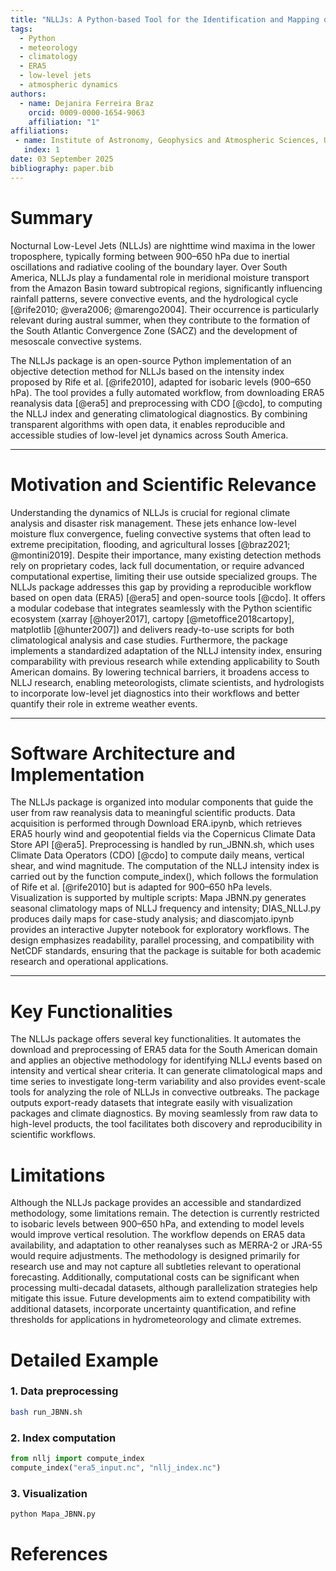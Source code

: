 ```yaml
---
title: "NLLJs: A Python-based Tool for the Identification and Mapping of Nocturnal Low-Level Jets over South America"
tags:
  - Python
  - meteorology
  - climatology
  - ERA5
  - low-level jets
  - atmospheric dynamics
authors:
  - name: Dejanira Ferreira Braz
    orcid: 0009-0000-1654-9063
    affiliation: "1"
affiliations:
 - name: Institute of Astronomy, Geophysics and Atmospheric Sciences, University of São Paulo (IAG-USP), Brazil
   index: 1
date: 03 September 2025
bibliography: paper.bib
---
```


# Summary

Nocturnal Low-Level Jets (NLLJs) are nighttime wind maxima in the lower troposphere, typically forming between 900–650 hPa due to inertial oscillations and radiative cooling of the boundary layer. Over South America, NLLJs play a fundamental role in meridional moisture transport from the Amazon Basin toward subtropical regions, significantly influencing rainfall patterns, severe convective events, and the hydrological cycle [@rife2010; @vera2006; @marengo2004]. Their occurrence is particularly relevant during austral summer, when they contribute to the formation of the South Atlantic Convergence Zone (SACZ) and the development of mesoscale convective systems.

The NLLJs package is an open-source Python implementation of an objective detection method for NLLJs based on the intensity index proposed by Rife et al. [@rife2010], adapted for isobaric levels (900–650 hPa). The tool provides a fully automated workflow, from downloading ERA5 reanalysis data [@era5] and preprocessing with CDO [@cdo], to computing the NLLJ index and generating climatological diagnostics. By combining transparent algorithms with open data, it enables reproducible and accessible studies of low-level jet dynamics across South America.

---

# Motivation and Scientific Relevance

Understanding the dynamics of NLLJs is crucial for regional climate analysis and disaster risk management. These jets enhance low-level moisture flux convergence, fueling convective systems that often lead to extreme precipitation, flooding, and agricultural losses [@braz2021; @montini2019]. Despite their importance, many existing detection methods rely on proprietary codes, lack full documentation, or require advanced computational expertise, limiting their use outside specialized groups. The NLLJs package addresses this gap by providing a reproducible workflow based on open data (ERA5) [@era5] and open-source tools [@cdo]. It offers a modular codebase that integrates seamlessly with the Python scientific ecosystem (xarray [@hoyer2017], cartopy [@metoffice2018cartopy], matplotlib [@hunter2007]) and delivers ready-to-use scripts for both climatological analysis and case studies. Furthermore, the package implements a standardized adaptation of the NLLJ intensity index, ensuring comparability with previous research while extending applicability to South American domains. By lowering technical barriers, it broadens access to NLLJ research, enabling meteorologists, climate scientists, and hydrologists to incorporate low-level jet diagnostics into their workflows and better quantify their role in extreme weather events.

---

# Software Architecture and Implementation

The NLLJs package is organized into modular components that guide the user from raw reanalysis data to meaningful scientific products. Data acquisition is performed through Download ERA.ipynb, which retrieves ERA5 hourly wind and geopotential fields via the Copernicus Climate Data Store API [@era5]. Preprocessing is handled by run_JBNN.sh, which uses Climate Data Operators (CDO) [@cdo] to compute daily means, vertical shear, and wind magnitude. The computation of the NLLJ intensity index is carried out by the function compute_index(), which follows the formulation of Rife et al. [@rife2010] but is adapted for 900–650 hPa levels. Visualization is supported by multiple scripts: Mapa JBNN.py generates seasonal climatology maps of NLLJ frequency and intensity; DIAS_NLLJ.py produces daily maps for case-study analysis; and diascomjato.ipynb provides an interactive Jupyter notebook for exploratory workflows. The design emphasizes readability, parallel processing, and compatibility with NetCDF standards, ensuring that the package is suitable for both academic research and operational applications.

---
# Key Functionalities

The NLLJs package offers several key functionalities. It automates the download and preprocessing of ERA5 data for the South American domain and applies an objective methodology for identifying NLLJ events based on intensity and vertical shear criteria. It can generate climatological maps and time series to investigate long-term variability and also provides event-scale tools for analyzing the role of NLLJs in convective outbreaks. The package outputs export-ready datasets that integrate easily with visualization packages and climate diagnostics. By moving seamlessly from raw data to high-level products, the tool facilitates both discovery and reproducibility in scientific workflows.

# Limitations

Although the NLLJs package provides an accessible and standardized methodology, some limitations remain. The detection is currently restricted to isobaric levels between 900–650 hPa, and extending to model levels would improve vertical resolution. The workflow depends on ERA5 data availability, and adaptation to other reanalyses such as MERRA-2 or JRA-55 would require adjustments. The methodology is designed primarily for research use and may not capture all subtleties relevant to operational forecasting. Additionally, computational costs can be significant when processing multi-decadal datasets, although parallelization strategies help mitigate this issue. Future developments aim to extend compatibility with additional datasets, incorporate uncertainty quantification, and refine thresholds for applications in hydrometeorology and climate extremes.
# Detailed Example

### 1. Data preprocessing
```bash
bash run_JBNN.sh
```

### 2. Index computation
```Python
from nllj import compute_index
compute_index("era5_input.nc", "nllj_index.nc")
```

### 3. Visualization
``` Python
python Mapa_JBNN.py
```

# References
